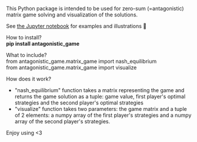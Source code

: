 This Python package is intended to be used for zero-sum (=antagonistic) matrix game solving and visualization of the solutions. <br>

See [the Jupyter notebook](https://github.com/oscar-foxtrot/antagonistic_game_solver/blob/main/Workflow.ipynb) for examples and illustrations 🎨 <br>

How to install? <br>
**pip install antagonistic_game** <br>

What to include? <br>
from antagonistic_game.matrix_game import nash_equilibrium <br>
from antagonistic_game.matrix_game import visualize <br>

How does it work?
- "nash_equilibrium" function takes a matrix representing the game and returns the game solution as a tuple: game value, first player's optimal strategies and the second player's optimal strategies <br>
- "visualize" function takes two parameters: the game matrix and a tuple of 2 elements: a numpy array of the first player's strategies and a numpy array of the second player's strategies. <br>

Enjoy using <3

